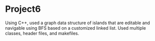 # Project6
Using C++, used a graph data structure of islands that are editable and navigable using BFS based on a customized linked list. 
Used multiple classes, header files, and makefiles.
